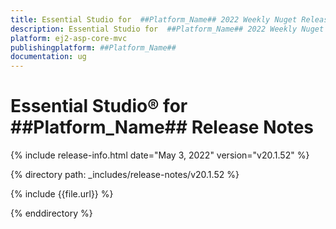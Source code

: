 ```yaml
---
title: Essential Studio for  ##Platform_Name## 2022 Weekly Nuget Release Release Notes  
description: Essential Studio for  ##Platform_Name## 2022 Weekly Nuget Release Release Notes  
platform: ej2-asp-core-mvc
publishingplatform: ##Platform_Name##
documentation: ug
---
```


# Essential Studio&reg; for  ##Platform_Name##   Release Notes  

{% include release-info.html date="May 3, 2022"  version="v20.1.52" %} 

{% directory path: _includes/release-notes/v20.1.52 %}

{% include {{file.url}} %}

{% enddirectory %}
